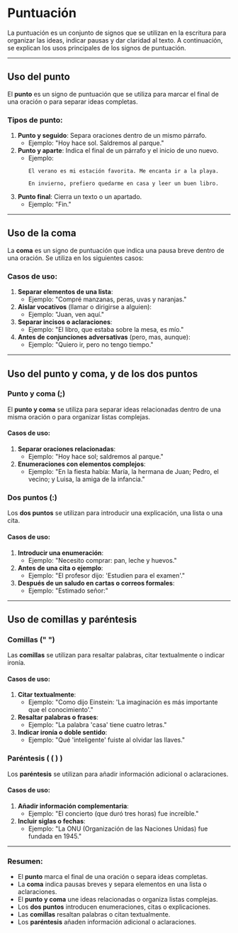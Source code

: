 # Puntuación

La puntuación es un conjunto de signos que se utilizan en la escritura para organizar las ideas, indicar pausas y dar claridad al texto. A continuación, se explican los usos principales de los signos de puntuación.

---

## <span id="punto">Uso del punto</span>

El **punto** es un signo de puntuación que se utiliza para marcar el final de una oración o para separar ideas completas.

### Tipos de punto:
1. **Punto y seguido**: Separa oraciones dentro de un mismo párrafo.
   - Ejemplo: "Hoy hace sol. Saldremos al parque."
2. **Punto y aparte**: Indica el final de un párrafo y el inicio de uno nuevo.
   - Ejemplo: 
     ```
     El verano es mi estación favorita. Me encanta ir a la playa.
     
     En invierno, prefiero quedarme en casa y leer un buen libro.
     ```
3. **Punto final**: Cierra un texto o un apartado.
   - Ejemplo: "Fin."

---

## <span id="coma">Uso de la coma</span>

La **coma** es un signo de puntuación que indica una pausa breve dentro de una oración. Se utiliza en los siguientes casos:

### Casos de uso:
1. **Separar elementos de una lista**:
   - Ejemplo: "Compré manzanas, peras, uvas y naranjas."
2. **Aislar vocativos** (llamar o dirigirse a alguien):
   - Ejemplo: "Juan, ven aquí."
3. **Separar incisos o aclaraciones**:
   - Ejemplo: "El libro, que estaba sobre la mesa, es mío."
4. **Antes de conjunciones adversativas** (pero, mas, aunque):
   - Ejemplo: "Quiero ir, pero no tengo tiempo."

---

## <span id="dos_puntos">Uso del punto y coma, y de los dos puntos</span>

### Punto y coma (;)
El **punto y coma** se utiliza para separar ideas relacionadas dentro de una misma oración o para organizar listas complejas.

#### Casos de uso:
1. **Separar oraciones relacionadas**:
   - Ejemplo: "Hoy hace sol; saldremos al parque."
2. **Enumeraciones con elementos complejos**:
   - Ejemplo: "En la fiesta había: María, la hermana de Juan; Pedro, el vecino; y Luisa, la amiga de la infancia."

### Dos puntos (:)
Los **dos puntos** se utilizan para introducir una explicación, una lista o una cita.

#### Casos de uso:
1. **Introducir una enumeración**:
   - Ejemplo: "Necesito comprar: pan, leche y huevos."
2. **Antes de una cita o ejemplo**:
   - Ejemplo: "El profesor dijo: 'Estudien para el examen'."
3. **Después de un saludo en cartas o correos formales**:
   - Ejemplo: "Estimado señor:"

---

## <span id="comillas">Uso de comillas y paréntesis</span>

### Comillas (" ")
Las **comillas** se utilizan para resaltar palabras, citar textualmente o indicar ironía.

#### Casos de uso:
1. **Citar textualmente**:
   - Ejemplo: "Como dijo Einstein: 'La imaginación es más importante que el conocimiento'."
2. **Resaltar palabras o frases**:
   - Ejemplo: "La palabra 'casa' tiene cuatro letras."
3. **Indicar ironía o doble sentido**:
   - Ejemplo: "Qué 'inteligente' fuiste al olvidar las llaves."

### <span id="parentesis">Paréntesis ( ( ) )</span>
Los **paréntesis** se utilizan para añadir información adicional o aclaraciones.

#### Casos de uso:
1. **Añadir información complementaria**:
   - Ejemplo: "El concierto (que duró tres horas) fue increíble."
2. **Incluir siglas o fechas**:
   - Ejemplo: "La ONU (Organización de las Naciones Unidas) fue fundada en 1945."

---

### Resumen:
- El **punto** marca el final de una oración o separa ideas completas.
- La **coma** indica pausas breves y separa elementos en una lista o aclaraciones.
- El **punto y coma** une ideas relacionadas o organiza listas complejas.
- Los **dos puntos** introducen enumeraciones, citas o explicaciones.
- Las **comillas** resaltan palabras o citan textualmente.
- Los **paréntesis** añaden información adicional o aclaraciones.
